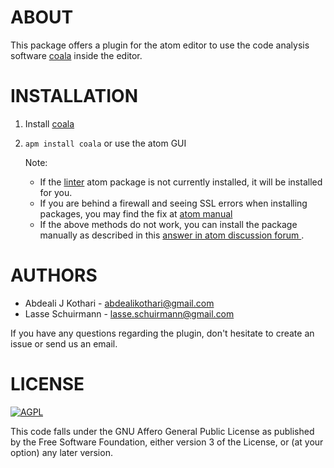 # ABOUT

This package offers a plugin for the atom editor to use the code analysis
software [coala](https://github.com/coala/coala) inside the
editor.

# INSTALLATION

1. Install [coala](https://github.com/coala/coala)
2. `apm install coala` or use the atom GUI

   Note:

   - If the [linter](https://github.com/steelbrain/linter) atom package is not currently installed, it will be installed for you.
   - If you are behind a firewall and seeing SSL errors when installing packages, you may find the fix at [atom manual](http://flight-manual.atom.io/getting-started/sections/installing-atom/#setting-up-a-proxy)
   - If the above methods do not work, you can install the package manually as described in this [answer in atom discussion forum ](https://discuss.atom.io/t/manually-install-package/9251/14).

# AUTHORS

*   Abdeali J Kothari - [abdealikothari@gmail.com](mailto:abdealikothari@gmail.com)
*   Lasse Schuirmann - [lasse.schuirmann@gmail.com](mailto:lasse.schuirmann@gmail.com)

If you have any questions regarding the plugin, don't hesitate
to create an issue or send us an email.

# LICENSE

[![AGPL](https://img.shields.io/github/license/coala/coala.svg)](https://www.gnu.org/licenses/agpl-3.0.html)

This code falls under the GNU Affero General Public License as
published by the Free Software Foundation, either version 3 of
the License, or (at your option) any later version.
